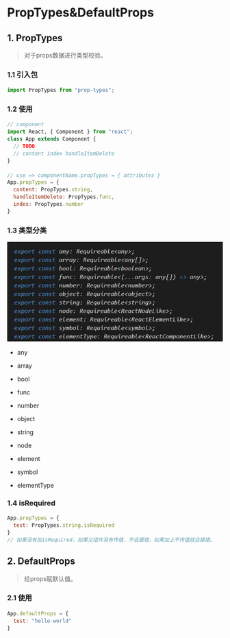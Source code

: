 # PropTypes&DefaultProps

## 1. PropTypes

> 对于props数据进行类型校验。

### 1.1 引入包

```js
import PropTypes from "prop-types";
```

### 1.2 使用

```js
// component
import React, { Component } from "react";
class App extends Component {
  // TODO
  // content index handleItemDelete
}

// use => componentName.propTypes = { attributes }
App.propTypes = {
  content: PropTypes.string,
  handleItemDelete: PropTypes.func,
  index: PropTypes.number
}
```

### 1.3 类型分类

![types](./img/prop_types.jpg)

- any

- array

- bool

- func

- number

- object

- string

- node

- element

- symbol

- elementType

### 1.4 isRequired

```js
App.propTypes = {
  test: PropTypes.string.isRequired
}
// 如果没有加isRequired，如果父组件没有传值，不会报错，如果加上不传值就会报错。
```

## 2. DefaultProps

> 给props赋默认值。

### 2.1 使用

```js
App.defaultProps = {
  test: "hello-world"
}
```